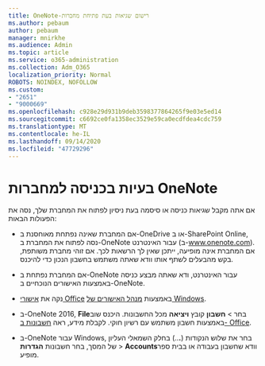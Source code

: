 ```yaml
---
title: OneNote-רישום שגיאות בעת פתיחת מחברות
ms.author: pebaum
author: pebaum
manager: mnirkhe
ms.audience: Admin
ms.topic: article
ms.service: o365-administration
ms.collection: Adm_O365
localization_priority: Normal
ROBOTS: NOINDEX, NOFOLLOW
ms.custom:
- "2651"
- "9000669"
ms.openlocfilehash: c928e29d931b9deb3598377864265f9e03e5ed14
ms.sourcegitcommit: c6692ce0fa1358ec3529e59ca0ecdfdea4cdc759
ms.translationtype: MT
ms.contentlocale: he-IL
ms.lasthandoff: 09/14/2020
ms.locfileid: "47729296"
---
```

# <a name="issues-signing-in-to-onenote-notebooks"></a>בעיות בכניסה למחברות OneNote

אם אתה מקבל שגיאות כניסה או סיסמה בעת ניסיון לפתוח את המחברת שלך, נסה את הפעולות הבאות:

- אם המחברת שאינה נפתחת מאוחסנת ב-OneDrive או ב-SharePoint Online, נסה לפתוח את המחברת ב-OneNote עבור האינטרנט (ב-www.onenote.com). אם המחברת אינה מופיעה, ייתכן שאין לך הרשאות לכך. אם זוהי מחברת משותפת, בקש מהבעלים לשתף אותו וודא שאתה משתמש בחשבון הנכון כדי להיכנס.

- אם המחברת נפתחת ב-OneNote עבור האינטרנט, ודא שאתה מבצע כניסה באמצעות האישורים הנוכחיים ב-OneNote. 

- נקה את [אישורי Office](https://docs.microsoft.com/office/troubleshoot/error-messages/another-account-already-signed-in#step-3-clear-cached-credentials-on-the-computer) באמצעות [מנהל האישורים של Windows](https://support.microsoft.com/help/4026814/windows-accessing-credential-manager).

- ב-OneNote 2016, **File**בחר  >  **חשבון** קובץ **ויציאה** מכל החשבונות. היכנס שוב באמצעות חשבון משתמש עם רשיון חוקי. לקבלת מידע, ראה [חשבונות ב- Office](https://support.office.com/article/accounts-in-office-628ea040-f265-49de-b986-be09c3ebf8a9).

- ב-OneNote עבור Windows, בחר את שלוש הנקודות (**.**..) בחלק השמאלי העליון של המסך, בחר חשבונות **הגדרות**  >  **Accounts**וודא שחשבון בעבודה או בבית ספר מופיע.